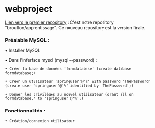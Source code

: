 # webproject

[Lien vers le premier repository](https://github.com/T2Clubber/Webform) : C'est notre repository "brouillon/apprentissage". Ce nouveau repository est la version finale.

### Préalable MySQL :

• Installer MySQL

• Dans l'inferface mysql (mysql --password) :

    • Créer la base de données 'formdatabase' (create database formdatabase;)

    • Créer un utilisateur 'springuser'@'%' with password 'ThePassword' (create user 'springuser'@'%' identified by 'ThePassword';)

    • Donner les privilèges au nouvel utilisateur (grant all on formdatabase.* to 'springuser'@'%';)

### Fonctionnalités :

    • Création/connexion utilisateur
